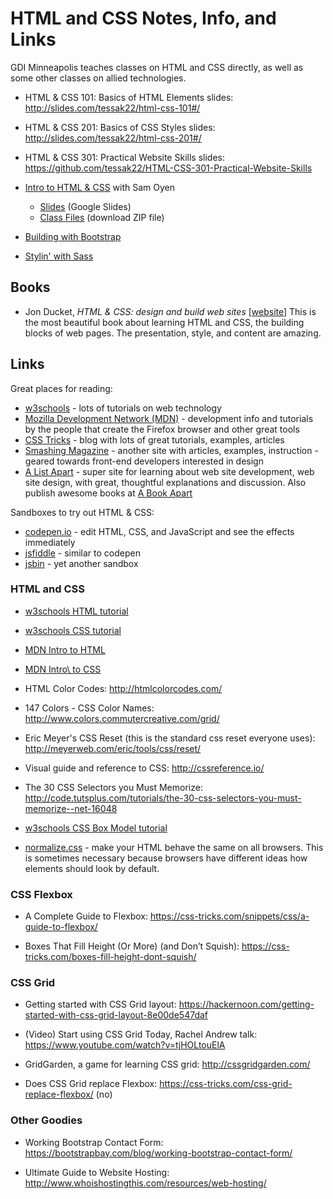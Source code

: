 # HTML and CSS Notes, Info, and Links

GDI Minneapolis teaches classes on HTML and CSS directly, as well as
some other classes on allied technologies.

* HTML &amp; CSS 101: Basics of HTML Elements slides: <http://slides.com/tessak22/html-css-101#/>
* HTML &amp; CSS 201: Basics of CSS Styles slides: <http://slides.com/tessak22/html-css-201#/>
* HTML &amp; CSS 301: Practical Website Skills slides: <https://github.com/tessak22/HTML-CSS-301-Practical-Website-Skills>

* [Intro to HTML &amp; CSS](https://drive.google.com/drive/folders/0BxO-Hb17x-SGa2xtTzAwNDJJSGM?usp=sharing) with Sam Oyen
  - [Slides](https://docs.google.com/presentation/d/1ITsfv7TE6IUEK-svSykgbgn398t6VFNgvyWe_IcKVM4/edit#slide=id.g24607cd713_0_157) (Google Slides)
  - [Class Files](class_files.zip) (download ZIP file)

* [Building with Bootstrap](BuildingWithBootstrap.md)
* [Stylin' with Sass](StylinWithSass.md)

## Books

* Jon Ducket, _HTML &amp; CSS: design and build web sites_ [[website](http://www.htmlandcssbook.com/)] This is the most beautiful book about learning HTML and CSS, the building blocks of web pages. The presentation, style, and content are amazing.

## Links

Great places for reading:

* [w3schools](https://www.w3schools.com/) - lots of tutorials on web technology
* [Mozilla Development Network (MDN)](https://developer.mozilla.org/en-US/) - development info and tutorials by the people that create the Firefox browser and other great tools
* [CSS Tricks](https://css-tricks.com/) - blog with lots of great tutorials, examples, articles
* [Smashing Magazine](https://www.smashingmagazine.com/) - another site with articles, examples, instruction - geared towards front-end developers interested in design
* [A List Apart](https://alistapart.com/) - super site for learning about web site development, web site design, with great, thoughtful explanations and discussion. Also publish awesome books at [A Book Apart](https://abookapart.com/)

Sandboxes to try out HTML &amp; CSS:

* [codepen.io](https://codepen.io) - edit HTML, CSS, and JavaScript and see the effects immediately
* [jsfiddle](https://jsfiddle.net/) - similar to codepen
* [jsbin](http://jsbin.com/) - yet another sandbox

### HTML and CSS

* [w3schools HTML tutorial](https://www.w3schools.com/html/default.asp)

* [w3schools CSS tutorial](https://www.w3schools.com/css/default.asp)

* [MDN Intro to HTML](https://developer.mozilla.org/en-US/docs/Learn/HTML/Introduction_to_HTML)

* [MDN Intro\ to CSS](https://developer.mozilla.org/en-US/docs/Learn/CSS/Introduction_to_CSS)

* HTML Color Codes: <http://htmlcolorcodes.com/>

* 147 Colors - CSS Color Names: <http://www.colors.commutercreative.com/grid/>

* Eric Meyer's CSS Reset (this is the standard css reset everyone
  uses): <http://meyerweb.com/eric/tools/css/reset/>

* Visual guide and reference to CSS: <http://cssreference.io/>

* The 30 CSS Selectors you Must Memorize: <http://code.tutsplus.com/tutorials/the-30-css-selectors-you-must-memorize--net-16048>

* [w3schools CSS Box Model tutorial](https://www.w3schools.com/css/css_boxmodel.asp)

* [normalize.css](https://github.com/necolas/normalize.css) - make your HTML behave the same on all browsers. This is sometimes necessary because browsers have different ideas how elements should look by default.

### CSS Flexbox

* A Complete Guide to
  Flexbox: <https://css-tricks.com/snippets/css/a-guide-to-flexbox/>

* Boxes That Fill Height (Or More) (and Don’t Squish): <https://css-tricks.com/boxes-fill-height-dont-squish/>


### CSS Grid

* Getting started with CSS Grid
  layout:
  <https://hackernoon.com/getting-started-with-css-grid-layout-8e00de547daf>

* (Video) Start using CSS Grid Today, Rachel Andrew
  talk: <https://www.youtube.com/watch?v=tjHOLtouElA>

* GridGarden, a game for learning CSS grid: <http://cssgridgarden.com/>

* Does CSS Grid replace
  Flexbox: <https://css-tricks.com/css-grid-replace-flexbox/> (no)

### Other Goodies

* Working Bootstrap Contact
  Form:
  <https://bootstrapbay.com/blog/working-bootstrap-contact-form/>

* Ultimate Guide to Website
  Hosting: <http://www.whoishostingthis.com/resources/web-hosting/>
